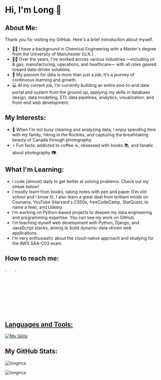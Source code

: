 # Hi, I'm Long 👋

## About Me: 

Thank you for visiting my GitHub. Here's a brief introduction about myself. 

- :man_student: I have a background in Chemical Engineering with a Master's degree from the University of Manchester (U.K.).
- :man_mechanic: Over the years, I've worked across various industries —including oil & gas, manufacturing, operations, and healthcare— with all roles geared toward data-driven solutions.
- :microscope: My passion for data is more than just a job; it's a journey of continuous learning and growth.
- :computer: At my current job, I’m currently building an entire end-to-end data portal and system from the ground up, applying my skills in database design, data modelling, ETL data pipelines, analytics, visualization, and front-end web development.

## My Interests:

- :camera_flash: When I'm not busy cleaning and analyzing data, I enjoy spending time with my family, hiking in the Rockies, and capturing the breathtaking beauty of Canada through photography.
- :zap: Fun facts: addicted to coffee :coffee:, obsessed with books :books:, and fanatic about photography :camera:.

## What I'm Learning:

- I code (almost) daily to get better at solving problems. Check out my streak below!
- I mostly learn from books, taking notes with pen and paper (I'm old-school and I know it). I also learn a great deal from brilliant minds on Coursera, YouTube (Harvard's CS50x, freeCodeCamp, StatQuest, to name a few), and Udemy.
- I’m working on Python-based projects to deepen my data engineering and programming expertise. You can see my work on GitHub.
- I’m teaching myself web development with Python, Django, and JavaScript stacks, aiming to build dynamic data-driven web applications.
- I’m very enthusiastic about the cloud-native approach and studying for the AWS SAA-C03 exam.
<!-- - I write about what I learn and my projects on my data blog. Check it out to see what I’m up to.-->

## How to reach me:
  
[<img src="https://img.icons8.com/color/48/000000/linkedin.png" width="3.5%"/>](https://www.linkedin.com/in/longnguyendata/)  &nbsp;&nbsp; <a href="mailto:nlonguk@gmail.com"> <img src="https://img.icons8.com/fluent/48/000000/gmail.png" width="3.5%"/>

## Languages and Tools:

[![My Skills](https://skillicons.dev/icons?i=py,sklearn,tensorflow,pytorch,django,docker,git,mysql,postgres,aws,azure,gcp,bash,powershell,js,html,css&perline=7)](https://skillicons.dev)

## My GitHub Stats:

<p><img align="center" src="https://github-readme-stats.vercel.app/api/top-langs/?username=longnca&show_icons=true&locale=en&layout=compact" alt="longnca" /></p>
<p><img align="center" src="https://github-readme-streak-stats.herokuapp.com?user=longnca" alt="longnca" /></p>

<!-- This is the legacy section of my Languages and Tools. 
<p align="left"> <a href="https://www.python.org" target="_blank" rel="noreferrer"> <img src="https://raw.githubusercontent.com/devicons/devicon/master/icons/python/python-original.svg" alt="python" width="40" height="40"/> </a> <a href="https://pandas.pydata.org/" target="_blank" rel="noreferrer"> <img src="https://raw.githubusercontent.com/devicons/devicon/2ae2a900d2f041da66e950e4d48052658d850630/icons/pandas/pandas-original.svg" alt="pandas" width="40" height="40"/> </a> <a href="https://www.mysql.com/" target="_blank" rel="noreferrer"> <img src="https://raw.githubusercontent.com/devicons/devicon/master/icons/mysql/mysql-original-wordmark.svg" alt="mysql" width="40" height="40"/> </a> <a href="https://www.postgresql.org" target="_blank" rel="noreferrer"> <img src="https://raw.githubusercontent.com/devicons/devicon/master/icons/postgresql/postgresql-original-wordmark.svg" alt="postgresql" width="40" height="40"/> </a> <a href="https://www.mongodb.com/" target="_blank" rel="noreferrer"> <img src="https://raw.githubusercontent.com/devicons/devicon/master/icons/mongodb/mongodb-original-wordmark.svg" alt="mongodb" width="40" height="40"/> </a> <a href="https://seaborn.pydata.org/" target="_blank" rel="noreferrer"> <img src="https://seaborn.pydata.org/_images/logo-mark-lightbg.svg" alt="seaborn" width="40" height="40"/> </a> <a href="https://scikit-learn.org/" target="_blank" rel="noreferrer"> <img src="https://upload.wikimedia.org/wikipedia/commons/0/05/Scikit_learn_logo_small.svg" alt="scikit_learn" width="40" height="40"/> </a> <a href="https://www.tensorflow.org" target="_blank" rel="noreferrer"> <img src="https://www.vectorlogo.zone/logos/tensorflow/tensorflow-icon.svg" alt="tensorflow" width="40" height="40"/> </a> <a href="https://hive.apache.org/" target="_blank" rel="noreferrer"> <img src="https://www.vectorlogo.zone/logos/apache_hive/apache_hive-icon.svg" alt="hive" width="40" height="40"/> </a> <a href="https://cloud.google.com" target="_blank" rel="noreferrer"> <img src="https://www.vectorlogo.zone/logos/google_cloud/google_cloud-icon.svg" alt="gcp" width="40" height="40"/> </a> <a href="https://www.elastic.co/kibana" target="_blank" rel="noreferrer"> <img src="https://www.vectorlogo.zone/logos/elasticco_kibana/elasticco_kibana-icon.svg" alt="kibana" width="40" height="40"/> </a> </p>
-->

<!-- This is the legacy section 
[![longnca's Top Languages](https://github-readme-stats.vercel.app/api/top-langs/?username=longnca&theme=default&show_icons=true&hide_border=false&layout=compact)](https://gh-stats-gen.vercel.app/)

[![longnca's Streak](https://github-readme-streak-stats.herokuapp.com/?user=longnca&theme=default&hide_border=false)](https://gh-stats-gen.vercel.app/)
-->
